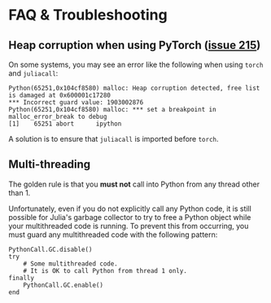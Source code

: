 # FAQ & Troubleshooting

## Heap corruption when using PyTorch ([issue 215](https://github.com/cjdoris/PythonCall.jl/issues/215))

On some systems, you may see an error like the following when using `torch` and `juliacall`:
```text
Python(65251,0x104cf8580) malloc: Heap corruption detected, free list is damaged at 0x600001c17280
*** Incorrect guard value: 1903002876
Python(65251,0x104cf8580) malloc: *** set a breakpoint in malloc_error_break to debug
[1]    65251 abort      ipython
```

A solution is to ensure that `juliacall` is imported before `torch`.

## Multi-threading

The golden rule is that you **must not** call into Python from any thread other than 1.

Unfortunately, even if you do not explicitly call any Python code, it is still possible for
Julia's garbage collector to try to free a Python object while your multithreaded code is
running. To prevent this from occurring, you must guard any multithreaded code with the
following pattern:
```
PythonCall.GC.disable()
try
    # Some multithreaded code.
    # It is OK to call Python from thread 1 only.
finally
    PythonCall.GC.enable()
end
```
